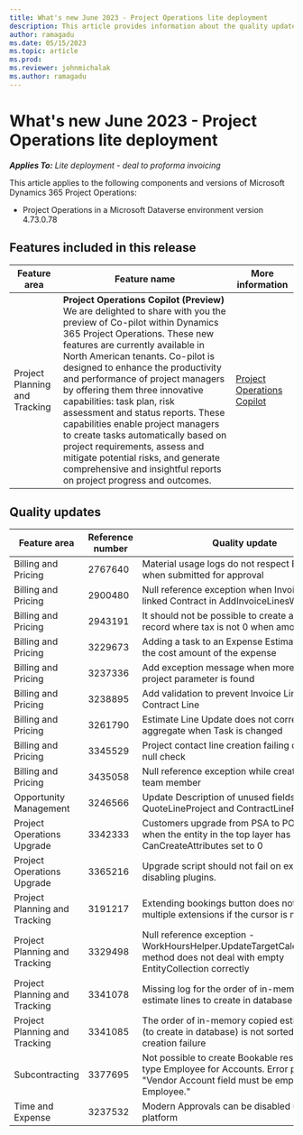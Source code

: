 ```yaml
---
title: What's new June 2023 - Project Operations lite deployment
description: This article provides information about the quality updates that are available in the June 2023 release of Microsoft Dynamics 365 Project Operations lite deployment.
author: ramagadu
ms.date: 05/15/2023
ms.topic: article
ms.prod:
ms.reviewer: johnmichalak 
ms.author: ramagadu
---
```


# What's new June 2023 - Project Operations lite deployment

_**Applies To:** Lite deployment - deal to proforma invoicing_

This article applies to the following components and versions of Microsoft Dynamics 365 Project Operations:

- Project Operations in a Microsoft Dataverse environment version 4.73.0.78

## Features included in this release

| Feature area | Feature name | More information |
| --- | --- | --- |
|Project Planning and Tracking| **Project Operations Copilot (Preview)**<br>We are delighted to share with you the preview of Co-pilot within Dynamics 365 Project Operations. These new features are currently available in North American tenants. Co-pilot is designed to enhance the productivity and performance of project managers by offering them three innovative capabilities: task plan, risk assessment and status reports. These capabilities enable project managers to create tasks automatically based on project requirements, assess and mitigate potential risks, and generate comprehensive and insightful reports on project progress and outcomes. | [Project Operations Copilot](/dynamics365/project-operations/project-management/copilot-features) |

## Quality updates

| Feature area | Reference number | Quality update |
| --- | --- | --- |
|Billing and Pricing|2767640|Material usage logs do not respect Billing type when submitted for approval|
|Billing and Pricing|2900480|Null reference exception when Invoice has no linked Contract in AddInvoiceLinesWithDetails|
|Billing and Pricing|2943191|It should not be possible to create a Milestone record where tax is not 0 when amount is 0|
|Billing and Pricing|3229673|Adding a task to an Expense Estimates doubles the cost amount of the expense|
|Billing and Pricing|3237336|Add exception message when more than one project parameter is found|
|Billing and Pricing|3238895|Add validation to prevent Invoice Line without Contract Line|
|Billing and Pricing|3261790|Estimate Line Update does not correctly aggregate when Task is changed|
|Billing and Pricing|3345529|Project contact line creation failing due to no null check|
|Billing and Pricing|3435058|Null reference exception while creating project team member|
|Opportunity Management|3246566|Update Description of unused fields on Project: QuoteLineProject and ContractLineProject|
|Project Operations Upgrade|3342333|Customers upgrade from PSA to PO are failing when the entity in the top layer has CanCreateAttributes set to 0|
|Project Operations Upgrade|3365216|Upgrade script should not fail on exception disabling plugins.|
|Project Planning and Tracking|3191217|Extending bookings button does not block multiple extensions if the cursor is not moved|
|Project Planning and Tracking|3329498|Null reference exception - WorkHoursHelper.UpdateTargetCalendarRules() method does not deal with empty EntityCollection correctly|
|Project Planning and Tracking|3341078|Missing log for the order of in-memory copied estimate lines to create in database|
|Project Planning and Tracking|3341085|The order of in-memory copied estimate lines (to create in database) is not sorted and causes creation failure|
|Subcontracting|3377695|Not possible to create Bookable resources of type Employee for Accounts. Error presented: "Vendor Account field must be empty for an Employee."|
|Time and Expense|3237532|Modern Approvals can be disabled using power platform|